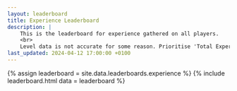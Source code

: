 ```yaml
---
layout: leaderboard
title: Experience Leaderboard
description: |
    This is the leaderboard for experience gathered on all players.
    <br>
    Level data is not accurate for some reason. Prioritise 'Total Experience' when referring to levelling data.
last_updated: 2024-04-12 17:00:00 +0100
---
```


{% assign leaderboard = site.data.leaderboards.experience %}
{% include leaderboard.html data = leaderboard %}
